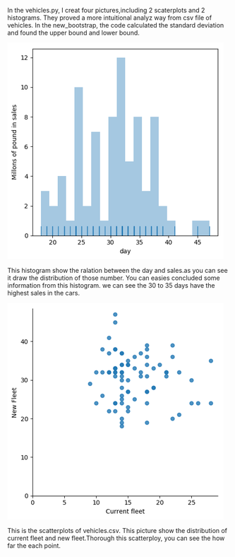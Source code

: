 In the vehicles.py, I creat four pictures,including 2 scaterplots and  2 histograms. They proved a more intuitional analyz way from csv file of vehicles. In the new_bootstrap, the code calculated the standard deviation and found the upper bound and lower bound.

![logo](./hist_vehi.png?raw=true)

This histogram show the ralation between the day and sales.as you can see it draw the distribution of those number. You can easies concluded some information from this histogram. we can see the 30 to 35 days have the highest sales in the cars.

![logo](./scate_vehi.png?raw=true)

This is the scatterplots of vehicles.csv. This picture show the distribution of current fleet and new fleet.Thorough this scatterploy, you can see the how far the each point.
